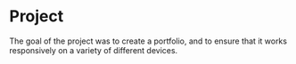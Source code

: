 # Project
The goal of the project was to create a portfolio, and to ensure that it works responsively on a variety of different devices.
